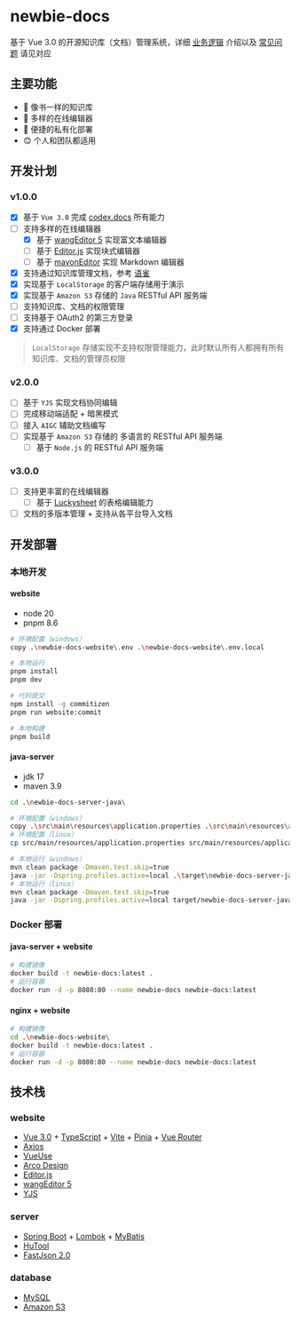 # newbie-docs

基于 Vue 3.0 的开源知识库（文档）管理系统，详细 [业务逻辑](./BusinessLogic.md) 介绍以及 [常见问题](./Question.md) 请见对应

## 主要功能

- :ledger: 像书一样的知识库
- :gift: 多样的在线编辑器
- :running:	便捷的私有化部署
- :blush:	个人和团队都适用
  
## 开发计划

### v1.0.0

- [x] 基于 `Vue 3.0` 完成 [codex.docs](https://github.com/codex-team/codex.docs) 所有能力
- [ ] 支持多样的在线编辑器
  - [x] 基于 [wangEditor 5](https://www.wangeditor.com/) 实现富文本编辑器
  - [ ] 基于 [Editor.js](https://github.com/codex-team/editor.js) 实现块式编辑器
  - [ ] 基于 [mavonEditor](https://github.com/hinesboy/mavonEditor) 实现 Markdown 编辑器
- [x] 支持通过知识库管理文档，参考 [语雀](https://www.yuque.com/dashboard)
- [x] 实现基于 `LocalStorage` 的客户端存储用于演示
- [x] 实现基于 `Amazon S3` 存储的 `Java` RESTful API 服务端
- [ ] 支持知识库、文档的权限管理
- [ ] 支持基于 OAuth2 的第三方登录
- [x] 支持通过 Docker 部署

> `LocalStorage` 存储实现不支持权限管理能力，此时默认所有人都拥有所有知识库、文档的管理员权限

### v2.0.0
- [ ] 基于 `YJS` 实现文档协同编辑
- [ ] 完成移动端适配 + 暗黑模式
- [ ] 接入 `AIGC` 辅助文档编写
- [ ] 实现基于 `Amazon S3` 存储的 多语言的 RESTful API 服务端
  - [ ] 基于 `Node.js` 的 RESTful API 服务端

### v3.0.0
- [ ] 支持更丰富的在线编辑器
  - [ ] 基于 [Luckysheet](https://github.com/dream-num/Luckysheet) 的表格编辑能力
- [ ] 文档的多版本管理 + 支持从各平台导入文档

## 开发部署

### 本地开发

#### website

- node 20
- pnpm 8.6

``` bash
# 环境配置（windows）
copy .\newbie-docs-website\.env .\newbie-docs-website\.env.local

# 本地运行
pnpm install
pnpm dev

# 代码提交
npm install -g commitizen
pnpm run website:commit

# 本地构建
pnpm build
```

#### java-server

- jdk 17
- maven 3.9

``` bash
cd .\newbie-docs-server-java\

# 环境配置（windows）
copy .\src\main\resources\application.properties .\src\main\resources\application-local.properties
# 环境配置（linux）
cp src/main/resources/application.properties src/main/resources/application-local.properties

# 本地运行（windows）
mvn clean package -Dmaven.test.skip=true
java -jar -Dspring.profiles.active=local .\target\newbie-docs-server-java.jar
# 本地运行（linux）
mvn clean package -Dmaven.test.skip=true
java -jar -Dspring.profiles.active=local target/newbie-docs-server-java.jar
```

### Docker 部署

#### java-server + website

``` bash
# 构建镜像
docker build -t newbie-docs:latest .
# 运行容器
docker run -d -p 8080:80 --name newbie-docs newbie-docs:latest
```

#### nginx + website

``` bash
# 构建镜像
cd .\newbie-docs-website\
docker build -t newbie-docs:latest .
# 运行容器
docker run -d -p 8080:80 --name newbie-docs newbie-docs:latest
```

## 技术栈

### website
- [Vue 3.0](https://cn.vuejs.org/) + [TypeScript](https://www.typescriptlang.org/) + [Vite](https://cn.vitejs.dev/) + [Pinia](https://pinia.vuejs.org/zh/) + [Vue Router](https://next.router.vuejs.org/zh/)
- [Axios](https://axios-http.com/zh/)
- [VueUse](https://vueuse.org/guide/)
- [Arco Design](https://arco.design/)
- [Editor.js](https://github.com/codex-team/editor.js)
- [wangEditor 5](https://www.wangeditor.com/)
- [YJS](https://github.com/yjs/yjs)

### server
- [Spring Boot](https://spring.io/projects/spring-boot) + [Lombok](https://projectlombok.org/) + [MyBatis](https://mybatis.org/mybatis-3/zh/index.html)
- [HuTool](https://hutool.cn/)
- [FastJson 2.0](https://alibaba.github.io/fastjson2/)

### database
- [MySQL](https://www.mysql.com/cn/)
- [Amazon S3](https://aws.amazon.com/cn/s3/)
